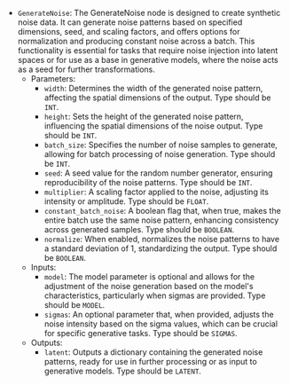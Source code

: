 - `GenerateNoise`: The GenerateNoise node is designed to create synthetic noise data. It can generate noise patterns based on specified dimensions, seed, and scaling factors, and offers options for normalization and producing constant noise across a batch. This functionality is essential for tasks that require noise injection into latent spaces or for use as a base in generative models, where the noise acts as a seed for further transformations.
    - Parameters:
        - `width`: Determines the width of the generated noise pattern, affecting the spatial dimensions of the output. Type should be `INT`.
        - `height`: Sets the height of the generated noise pattern, influencing the spatial dimensions of the noise output. Type should be `INT`.
        - `batch_size`: Specifies the number of noise samples to generate, allowing for batch processing of noise generation. Type should be `INT`.
        - `seed`: A seed value for the random number generator, ensuring reproducibility of the noise patterns. Type should be `INT`.
        - `multiplier`: A scaling factor applied to the noise, adjusting its intensity or amplitude. Type should be `FLOAT`.
        - `constant_batch_noise`: A boolean flag that, when true, makes the entire batch use the same noise pattern, enhancing consistency across generated samples. Type should be `BOOLEAN`.
        - `normalize`: When enabled, normalizes the noise patterns to have a standard deviation of 1, standardizing the output. Type should be `BOOLEAN`.
    - Inputs:
        - `model`: The model parameter is optional and allows for the adjustment of the noise generation based on the model's characteristics, particularly when sigmas are provided. Type should be `MODEL`.
        - `sigmas`: An optional parameter that, when provided, adjusts the noise intensity based on the sigma values, which can be crucial for specific generative tasks. Type should be `SIGMAS`.
    - Outputs:
        - `latent`: Outputs a dictionary containing the generated noise patterns, ready for use in further processing or as input to generative models. Type should be `LATENT`.
